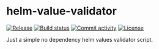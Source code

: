 # helm-value-validator

[![Release](https://img.shields.io/github/v/release/makanu/helm-value-validator)](https://img.shields.io/github/v/release/makanu/helm-value-validator)
[![Build status](https://img.shields.io/github/actions/workflow/status/makanu/helm-value-validator/main.yml?branch=main)](https://github.com/makanu/helm-value-validator/actions/workflows/main.yml?query=branch%3Amain)
[![Commit activity](https://img.shields.io/github/commit-activity/m/makanu/helm-value-validator)](https://img.shields.io/github/commit-activity/m/makanu/helm-value-validator)
[![License](https://img.shields.io/github/license/makanu/helm-value-validator)](https://img.shields.io/github/license/makanu/helm-value-validator)

Just a simple no dependency helm values validator script.
